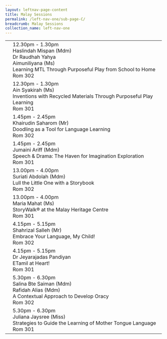 ```yaml
---
layout: leftnav-page-content
title: Malay Sessions
permalink: /left-nav-one/sub-page-C/
breadcrumb: Malay Sessions
collection_name: left-nav-one
---
```



<table>
  <tr>
    <td>
    </td>
    <td>12.30pm - 1.30pm
      <br>Haslindah Mispan (Mdm)
<br>Dr Raudhah Yahya
<br>Aimuniliyana (Ms)
      <br>Learning MTL Through Purposeful Play from School to Home
      <br> Rom 302
    </td>
  </tr>
    <tr>
    <td>
    </td>
    <td>12.30pm - 1.30pm
      <br>Ain Syakirah (Ms)
      <br>Inventions with Recycled Materials Through Purposeful Play Learning
      <br> Rom 301
    </td>
  </tr>
   <tr>
    <td>
    </td>
    <td>1.45pm - 2.45pm
<br>Khairudin Saharom (Mr)
      <br>Doodling as a Tool  for Language Learning
      <br> Rom 302
    </td>
  </tr>
    <tr>
    <td>
    </td>
    <td>1.45pm - 2.45pm
      <br>Jumaini Ariff (Mdm)
      <br>Speech & Drama:
The Haven for Imagination Exploration
      <br> Rom 301
    </td>
  </tr>
    <tr>
    <td>
    </td>
    <td>13.00pm - 4.00pm
      <br>Suriati Abdolah (Mdm)
      <br>Lull the Little One with a Storybook
      <br> Rom 302
    </td>
  </tr>
    <tr>
    <td>
    </td>
    <td>13.00pm - 4.00pm
      <br>Maria Mahat (Ms)
      <br> StoryWalk® at the Malay Heritage Centre
      <br> Rom 301
    </td>
  </tr>
    <tr>
    <td>
    </td>
    <td>4.15pm - 5.15pm
      <br>Shahrizal Salleh (Mr)
      <br> Embrace Your Language, My Child!
      <br> Rom 302
    </td>
  </tr>
      <tr>
    <td>
    </td>
    <td>4.15pm - 5.15pm
      <br>Dr Jeyarajadas Pandiyan
      <br> ETamil at Heart!
      <br> Rom 301
    </td>
  </tr>
        <tr>
    <td>
    </td>
    <td>5.30pm - 6.30pm
      <br>Salina Bte Saiman (Mdm)
<br>Rafidah Alias (Mdm)
      <br> A Contextual Approach to Develop  Oracy
      <br> Rom 302
    </td>
  </tr>
          <tr>
    <td>
    </td>
    <td>5.30pm - 6.30pm
<br> Juliana Jaysree (Miss)
      <br> Strategies to Guide the Learning of Mother Tongue Language
      <br> Rom 301
    </td>
  </tr>

</table>
